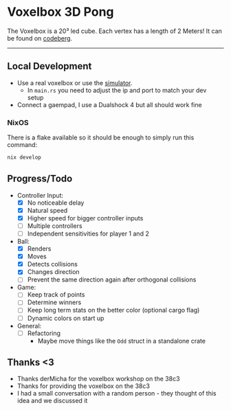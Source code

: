 # Voxelbox 3D Pong

The Voxelbox is a 20³ led cube. Each vertex has a length of 2 Meters!
It can be found on [codeberg](https://codeberg.org/VoxelBox/voxelbox).

---

## Local Development

- Use a real voxelbox or use the [simulator](https://codeberg.org/VoxelBox/voxelbox).
    - In `main.rs` you need to adjust the ip and port to match your dev setup
- Connect a gaempad, I use a Dualshock 4 but all should work fine

### NixOS

There is a flake available so it should be enough to simply run this command:

```sh
nix develop
```

## Progress/Todo

- Controller Input:
    - [x] No noticeable delay
    - [x] Natural speed
    - [x] Higher speed for bigger controller inputs
    - [ ] Multiple controllers
    - [ ] Independent sensitivities for player 1 and 2
- Ball:
    - [x] Renders
    - [x] Moves
    - [x] Detects collisions
    - [x] Changes direction
    - [ ] Prevent the same direction again after orthogonal collisions
- Game:
    - [ ] Keep track of points
    - [ ] Determine winners
    - [ ] Keep long term stats on the better color (optional cargo flag)
    - [ ] Dynamic colors on start up
- General:
    - [ ] Refactoring
        - Maybe move things like the `Odd` struct in a standalone crate

## Thanks <3

- Thanks derMicha for the voxelbox workshop on the 38c3
- Thanks for providing the voxelbox on the 38c3
- I had a small conversation with a random person - they thought of this idea and we discussed it

